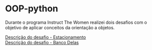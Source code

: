 # OOP-python

Durante o programa Instruct The Women realizei dois desafios com o objetivo de aplicar conceitos da orientação a objetos.

[Descrição do desafio - Estacionamento](https://github.com/BiankaIbrahim/OOP-python/blob/main/atv-estacionamento/estacionamento.md)</br>
[Descrição do desafio - Banco Delas](https://github.com/BiankaIbrahim/OOP-python/blob/main/atv-estacionamento/estacionamento.md)
